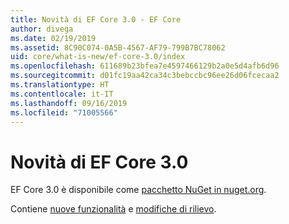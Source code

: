 ```yaml
---
title: Novità di EF Core 3.0 - EF Core
author: divega
ms.date: 02/19/2019
ms.assetid: 8C90C074-0A5B-4567-AF79-799B7BC78062
uid: core/what-is-new/ef-core-3.0/index
ms.openlocfilehash: 611689b23bfea7e4597466129b2a0e5d4afb6d96
ms.sourcegitcommit: d01fc19aa42ca34c3bebccbc96ee26d06fcecaa2
ms.translationtype: HT
ms.contentlocale: it-IT
ms.lasthandoff: 09/16/2019
ms.locfileid: "71005566"
---
```

# <a name="what-is-new-in-ef-core-30"></a>Novità di EF Core 3.0

EF Core 3.0 è disponibile come [pacchetto NuGet in nuget.org](https://www.nuget.org/packages/Microsoft.EntityFrameworkCore/). 

Contiene [nuove funzionalità](xref:core/what-is-new/ef-core-3.0/features) e [modifiche di rilievo](xref:core/what-is-new/ef-core-3.0/breaking-changes). 

